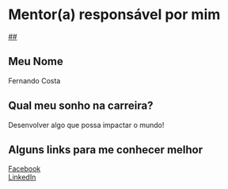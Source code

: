 # Mentor(a) responsável por mim

[##](##)

## Meu Nome

Fernando Costa

## Qual meu sonho na carreira?

Desenvolver algo que possa impactar o mundo!

## Alguns links para me conhecer melhor

[Facebook](https://www.facebook.com/Fernando.Coastt)  
[LinkedIn](https://www.linkedin.com/in/fernando-costa-nogueira/)
